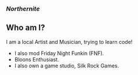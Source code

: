 ### <I><B>Northernite</B></I>

## Who am I?

I am a local Artist and Musician, trying to learn code! 
- I also mod Friday Night Funkin (FNF).
- Bloons Enthusiast.
- I also own a game studio, Silk Rock Games.


